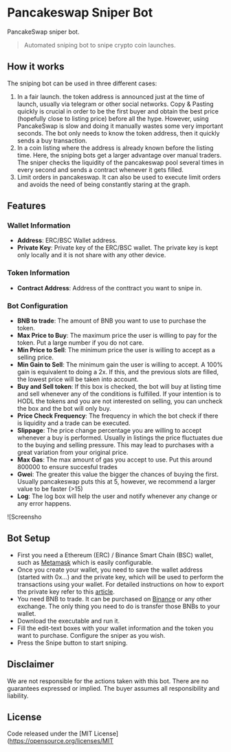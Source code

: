 # Pancakeswap Sniper Bot

PancakeSwap sniper bot.

> Automated sniping bot to snipe crypto coin launches.

## How it works
The sniping bot can be used in three different cases:
1) In a fair launch. the token address is announced just at the time of launch, usually via telegram or other social networks. Copy & Pasting quickly is crucial in order to be the first buyer and obtain the best price (hopefully close to listing price) before all the hype. However, using PancakeSwap is slow and doing it manually wastes some very important seconds. The bot only needs to know the token address, then it quickly sends a buy transaction. 
2) In a coin listing where the address is already known before the listing time. Here, the sniping bots get a larger advantage over manual traders. The sniper checks the liquidity of the pancakeswap pool several times in every second and sends a contract whenever it gets filled.
3) Limit orders in pancakeswap. It can also be used to execute limit orders and avoids the need of being constantly staring at the graph.

## Features

### Wallet Information
- **Address**: ERC/BSC Wallet address.
- **Private Key**: Private key of the ERC/BSC wallet. The private key is kept only locally and it is not share with any other device.

### Token Information
- **Contract Address**: Address of the conttract you want to snipe in.

### Bot Configuration
- **BNB to trade**: The amount of BNB you want to use to purchase the token.
- **Max Price to Buy**: The maximum price the user is willing to pay for the token. Put a large number if you do not care.
- **Min Price to Sell**: The minimum price the user is willing to accept as a selling price.
- **Min Gain to Sell**: The minimum gain the user is willing to accept. A 100% gain is equivalent to doing a 2x. If this, and the previous slots are filled, the lowest price will be taken into account.
- **Buy and Sell token**: If this box is checked, the bot will buy at listing time and sell whenever any of the conditions is fulfilled. If your intention is to HODL the tokens and you are not interested on selling, you can uncheck the box and the bot will only buy.
- **Price Check Frequency**: The frequency in which the bot check if there is liquidity and a trade can be executed.
- **Slippage**: The price change percentage you are willing to accept whenever a buy is performed. Usually in listings the price fluctuates due to the buying and selling pressure. This may lead to purchases with a great variation from your original price.
- **Max Gas**: The max amount of gas you accept to use. Put this around 800000 to ensure succesful trades
- **Gwei**: The greater this value the bigger the chances of buying the first. Usually pancakeswap puts this at 5, however, we recommend a larger value to be faster (>15)
- **Log**: The log box will help the user and notify whenever any change or any error happens.

![Screensho

## Bot Setup
- First you need a Ethereum (ERC) / Binance Smart Chain (BSC) wallet, such as [Metamask](https://metamask.io/) which is easily configurable.
- Once you create your wallet, you need to save the wallet address (started with 0x...) and the private key, which will be used to perform the transactions using your wallet. For detailed instructions on how to export the private key refer to this [article](https://metamask.zendesk.com/hc/en-us/articles/360015289632-How-to-Export-an-Account-Private-Key).
- You need BNB to trade. It can be purchased on [Binance](https://www.binance.com/) or any other exchange. The only thing you need to do is transfer those BNBs to your wallet.
- Download the executable and run it.
- Fill the edit-text boxes with your wallet information and the token you want to purchase. Configure the sniper as you wish.
- Press the Snipe button to start sniping.


## Disclaimer

We are not responsible for the actions taken with this bot.
There are no guarantees expressed or implied.
The buyer assumes all responsibility and liability.

## License

Code released under the [MIT License](https://opensource.org/licenses/MIT
